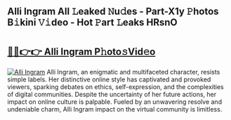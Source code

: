 ## Alli Ingram All 𝙻eaked 𝙽u𝚍es - Part-X1y 𝙿hotos B𝚒kini 𝚅𝚒deo - Hot 𝙿art 𝙻eaks HRsnO

# <h2><a href="http://ld1e4nx.urlbe.top/?page=Alli+Ingram">🔗🔗👉👉 Alli Ingram P𝚑oto𝚜Vid𝚎o</a></h2>

[![Alli Ingram](https://i.imgur.com/eBuTRDB.gif)](http://ld1e4nx.urlbe.top/?page=Alli+Ingram)
Alli Ingram, an enigmatic and multifaceted character, resists simple labels. Her distinctive online style has captivated and provoked viewers, sparking debates on ethics, self-expression, and the complexities of digital communities. Despite the uncertainty of her future actions, her impact on online culture is palpable. Fueled by an unwavering resolve and undeniable charm, Alli Ingram impact on the virtual community is limitless.
